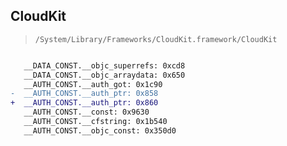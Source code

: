 ## CloudKit

> `/System/Library/Frameworks/CloudKit.framework/CloudKit`

```diff

   __DATA_CONST.__objc_superrefs: 0xcd8
   __DATA_CONST.__objc_arraydata: 0x650
   __AUTH_CONST.__auth_got: 0x1c90
-  __AUTH_CONST.__auth_ptr: 0x858
+  __AUTH_CONST.__auth_ptr: 0x860
   __AUTH_CONST.__const: 0x9630
   __AUTH_CONST.__cfstring: 0x1b540
   __AUTH_CONST.__objc_const: 0x350d0

```
